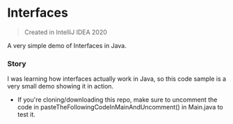 # Interfaces
> Created in IntelliJ IDEA 2020

A very simple demo of Interfaces in Java.

### Story
I was learning how interfaces actually work in Java, so this code sample is a very small demo showing it in action.
 - If you're cloning/downloading this repo, make sure to uncomment the code in pasteTheFollowingCodeInMainAndUncomment() in Main.java to test it.
